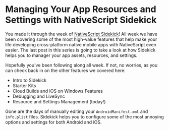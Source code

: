 # Managing Your App Resources and Settings with NativeScript Sidekick

You made it through the week of [NativeScript Sidekick](https://www.nativescript.org/nativescript-sidekick)! All week we have been covering some of the most high-value features that help make your life developing cross-platform native mobile apps with NativeScript even easier. The last post in this series is going to take a look at how Sidekick helps you to manager your app assets, resources, and settings.

Hopefully you've been following along all week. If not, no worries, as you can check back in on the other features we covered here:

- Intro to Sidekick
- Starter Kits
- Cloud Builds and iOS on Windows Features
- Debugging and LiveSync
- Resource and Settings Management (today!)

Gone are the days of manually editing your `AndroidManifest.xml` and `info.plist` files. Sidekick helps you to configure some of the most annoying options and settings for both Android and iOS.

